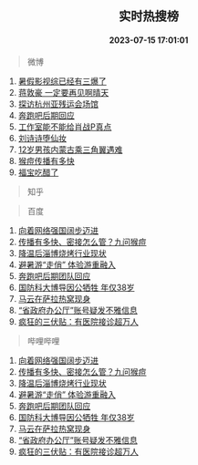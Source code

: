 <div align="center"><h2>实时热搜榜</h2><h4>2023-07-15 17:01:01</h4></div>

> 微博  

1. [暑假影视综已经有三爆了](https://s.weibo.com/weibo?q=%23%E6%9A%91%E5%81%87%E5%BD%B1%E8%A7%86%E7%BB%BC%E5%B7%B2%E7%BB%8F%E6%9C%89%E4%B8%89%E7%88%86%E4%BA%86%23&t=31&band_rank=1&Refer=top)<br />
2. [蒋敦豪 一定要再见啊晴天](https://s.weibo.com/weibo?q=%E8%92%8B%E6%95%A6%E8%B1%AA%20%E4%B8%80%E5%AE%9A%E8%A6%81%E5%86%8D%E8%A7%81%E5%95%8A%E6%99%B4%E5%A4%A9&t=31&band_rank=2&Refer=top)<br />
3. [探访杭州亚残运会场馆](https://s.weibo.com/weibo?q=%23%E6%8E%A2%E8%AE%BF%E6%9D%AD%E5%B7%9E%E4%BA%9A%E6%AE%8B%E8%BF%90%E4%BC%9A%E5%9C%BA%E9%A6%86%23&t=31&band_rank=3&Refer=top)<br />
4. [奔跑吧后期回应](https://s.weibo.com/weibo?q=%23%E5%A5%94%E8%B7%91%E5%90%A7%E5%90%8E%E6%9C%9F%E5%9B%9E%E5%BA%94%23&t=31&band_rank=4&Refer=top)<br />
5. [工作室能不能给肖战P真点](https://s.weibo.com/weibo?q=%23%E5%B7%A5%E4%BD%9C%E5%AE%A4%E8%83%BD%E4%B8%8D%E8%83%BD%E7%BB%99%E8%82%96%E6%88%98P%E7%9C%9F%E7%82%B9%23&t=31&band_rank=5&Refer=top)<br />
6. [刘诗诗堕仙妆](https://s.weibo.com/weibo?q=%E5%88%98%E8%AF%97%E8%AF%97%E5%A0%95%E4%BB%99%E5%A6%86&t=31&band_rank=6&Refer=top)<br />
7. [12岁男孩内蒙古乘三角翼遇难](https://s.weibo.com/weibo?q=%2312%E5%B2%81%E7%94%B7%E5%AD%A9%E5%86%85%E8%92%99%E5%8F%A4%E4%B9%98%E4%B8%89%E8%A7%92%E7%BF%BC%E9%81%87%E9%9A%BE%23&t=31&band_rank=7&Refer=top)<br />
8. [猴痘传播有多快](https://s.weibo.com/weibo?q=%23%E7%8C%B4%E7%97%98%E4%BC%A0%E6%92%AD%E6%9C%89%E5%A4%9A%E5%BF%AB%23&t=31&band_rank=8&Refer=top)<br />
9. [福宝吃醋了](https://s.weibo.com/weibo?q=%23%E7%A6%8F%E5%AE%9D%E5%90%83%E9%86%8B%E4%BA%86%23&t=31&band_rank=9&Refer=top)<br />

> 知乎  


> 百度  

1. [向着网络强国阔步迈进](https://www.baidu.com/s?wd=%E5%90%91%E7%9D%80%E7%BD%91%E7%BB%9C%E5%BC%BA%E5%9B%BD%E9%98%94%E6%AD%A5%E8%BF%88%E8%BF%9B&sa=fyb_news&rsv_dl=fyb_news)<br />
2. [传播有多快、密接怎么管？九问猴痘](https://www.baidu.com/s?wd=%E4%BC%A0%E6%92%AD%E6%9C%89%E5%A4%9A%E5%BF%AB%E3%80%81%E5%AF%86%E6%8E%A5%E6%80%8E%E4%B9%88%E7%AE%A1%EF%BC%9F%E4%B9%9D%E9%97%AE%E7%8C%B4%E7%97%98&sa=fyb_news&rsv_dl=fyb_news)<br />
3. [降温后淄博烧烤行业现状](https://www.baidu.com/s?wd=%E9%99%8D%E6%B8%A9%E5%90%8E%E6%B7%84%E5%8D%9A%E7%83%A7%E7%83%A4%E8%A1%8C%E4%B8%9A%E7%8E%B0%E7%8A%B6&sa=fyb_news&rsv_dl=fyb_news)<br />
4. [避暑游“走俏” 体验游重融入](https://www.baidu.com/s?wd=%E9%81%BF%E6%9A%91%E6%B8%B8%E2%80%9C%E8%B5%B0%E4%BF%8F%E2%80%9D+%E4%BD%93%E9%AA%8C%E6%B8%B8%E9%87%8D%E8%9E%8D%E5%85%A5&sa=fyb_news&rsv_dl=fyb_news)<br />
5. [奔跑吧后期团队回应](https://www.baidu.com/s?wd=%E5%A5%94%E8%B7%91%E5%90%A7%E5%90%8E%E6%9C%9F%E5%9B%A2%E9%98%9F%E5%9B%9E%E5%BA%94&sa=fyb_news&rsv_dl=fyb_news)<br />
6. [国防科大博导因公牺牲 年仅38岁](https://www.baidu.com/s?wd=%E5%9B%BD%E9%98%B2%E7%A7%91%E5%A4%A7%E5%8D%9A%E5%AF%BC%E5%9B%A0%E5%85%AC%E7%89%BA%E7%89%B2+%E5%B9%B4%E4%BB%8538%E5%B2%81&sa=fyb_news&rsv_dl=fyb_news)<br />
7. [马云在萨拉热窝现身](https://www.baidu.com/s?wd=%E9%A9%AC%E4%BA%91%E5%9C%A8%E8%90%A8%E6%8B%89%E7%83%AD%E7%AA%9D%E7%8E%B0%E8%BA%AB&sa=fyb_news&rsv_dl=fyb_news)<br />
8. [“省政府办公厅”账号疑发不雅信息](https://www.baidu.com/s?wd=%E2%80%9C%E7%9C%81%E6%94%BF%E5%BA%9C%E5%8A%9E%E5%85%AC%E5%8E%85%E2%80%9D%E8%B4%A6%E5%8F%B7%E7%96%91%E5%8F%91%E4%B8%8D%E9%9B%85%E4%BF%A1%E6%81%AF&sa=fyb_news&rsv_dl=fyb_news)<br />
9. [疯狂的三伏贴：有医院接诊超万人](https://www.baidu.com/s?wd=%E7%96%AF%E7%8B%82%E7%9A%84%E4%B8%89%E4%BC%8F%E8%B4%B4%EF%BC%9A%E6%9C%89%E5%8C%BB%E9%99%A2%E6%8E%A5%E8%AF%8A%E8%B6%85%E4%B8%87%E4%BA%BA&sa=fyb_news&rsv_dl=fyb_news)<br />

> 哔哩哔哩  

1. [向着网络强国阔步迈进](https://www.baidu.com/s?wd=%E5%90%91%E7%9D%80%E7%BD%91%E7%BB%9C%E5%BC%BA%E5%9B%BD%E9%98%94%E6%AD%A5%E8%BF%88%E8%BF%9B&sa=fyb_news&rsv_dl=fyb_news)<br />
2. [传播有多快、密接怎么管？九问猴痘](https://www.baidu.com/s?wd=%E4%BC%A0%E6%92%AD%E6%9C%89%E5%A4%9A%E5%BF%AB%E3%80%81%E5%AF%86%E6%8E%A5%E6%80%8E%E4%B9%88%E7%AE%A1%EF%BC%9F%E4%B9%9D%E9%97%AE%E7%8C%B4%E7%97%98&sa=fyb_news&rsv_dl=fyb_news)<br />
3. [降温后淄博烧烤行业现状](https://www.baidu.com/s?wd=%E9%99%8D%E6%B8%A9%E5%90%8E%E6%B7%84%E5%8D%9A%E7%83%A7%E7%83%A4%E8%A1%8C%E4%B8%9A%E7%8E%B0%E7%8A%B6&sa=fyb_news&rsv_dl=fyb_news)<br />
4. [避暑游“走俏” 体验游重融入](https://www.baidu.com/s?wd=%E9%81%BF%E6%9A%91%E6%B8%B8%E2%80%9C%E8%B5%B0%E4%BF%8F%E2%80%9D+%E4%BD%93%E9%AA%8C%E6%B8%B8%E9%87%8D%E8%9E%8D%E5%85%A5&sa=fyb_news&rsv_dl=fyb_news)<br />
5. [奔跑吧后期团队回应](https://www.baidu.com/s?wd=%E5%A5%94%E8%B7%91%E5%90%A7%E5%90%8E%E6%9C%9F%E5%9B%A2%E9%98%9F%E5%9B%9E%E5%BA%94&sa=fyb_news&rsv_dl=fyb_news)<br />
6. [国防科大博导因公牺牲 年仅38岁](https://www.baidu.com/s?wd=%E5%9B%BD%E9%98%B2%E7%A7%91%E5%A4%A7%E5%8D%9A%E5%AF%BC%E5%9B%A0%E5%85%AC%E7%89%BA%E7%89%B2+%E5%B9%B4%E4%BB%8538%E5%B2%81&sa=fyb_news&rsv_dl=fyb_news)<br />
7. [马云在萨拉热窝现身](https://www.baidu.com/s?wd=%E9%A9%AC%E4%BA%91%E5%9C%A8%E8%90%A8%E6%8B%89%E7%83%AD%E7%AA%9D%E7%8E%B0%E8%BA%AB&sa=fyb_news&rsv_dl=fyb_news)<br />
8. [“省政府办公厅”账号疑发不雅信息](https://www.baidu.com/s?wd=%E2%80%9C%E7%9C%81%E6%94%BF%E5%BA%9C%E5%8A%9E%E5%85%AC%E5%8E%85%E2%80%9D%E8%B4%A6%E5%8F%B7%E7%96%91%E5%8F%91%E4%B8%8D%E9%9B%85%E4%BF%A1%E6%81%AF&sa=fyb_news&rsv_dl=fyb_news)<br />
9. [疯狂的三伏贴：有医院接诊超万人](https://www.baidu.com/s?wd=%E7%96%AF%E7%8B%82%E7%9A%84%E4%B8%89%E4%BC%8F%E8%B4%B4%EF%BC%9A%E6%9C%89%E5%8C%BB%E9%99%A2%E6%8E%A5%E8%AF%8A%E8%B6%85%E4%B8%87%E4%BA%BA&sa=fyb_news&rsv_dl=fyb_news)<br />
